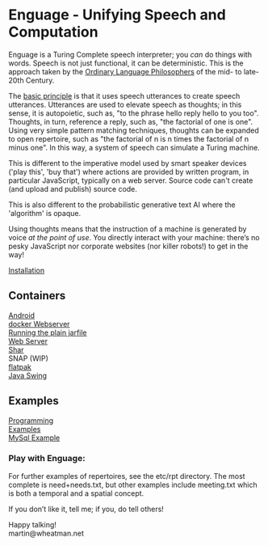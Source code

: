 # Enguage - Unifying Speech and Computation

Enguage is a Turing Complete speech interpreter;
you *can* do things with words.
Speech is not just functional, it can be deterministic.
This is the approach taken by the [Ordinary Language Philosophers](https://en.wikipedia.org/wiki/Ordinary_language_philosophy) of the mid- to late-20th Century.

The [basic principle](doc/principle.md) is that it uses speech utterances to create speech utterances.
Utterances are used to elevate speech as thoughts; in this sense, it is autopoietic, such as, "to the phrase hello reply hello to you too".
Thoughts, in turn, reference a reply, such as, "the factorial of one is one".
Using very simple pattern matching techniques, thoughts can be expanded to open repertoire, such as
"the factorial of n is n times the factorial of n minus one".
In this way, a system of speech can simulate a Turing machine.

This is different to the imperative model used by smart speaker devices 
('play this', 'buy that') where actions are provided by written program,
in particular JavaScript, typically on a web server.
Source code can't create (and upload and publish) source code.

This is also different to the probabilistic generative text AI where the 'algorithm' is opaque.

Using thoughts means that the instruction of a machine is generated by voice *at the point of use*.
You directly interact with your machine:
there’s no pesky JavaScript nor corporate websites (nor killer robots!) to get in the way!

[Installation](doc/install.md)

## Containers
[Android](doc/android.md)<br/>
[docker Webserver](doc/container.md)<br/>
[Running the plain jarfile](doc/jarfile.md)<br/>
[Web Server](doc/httpd.md)<br/>
[Shar](doc/shar.md)<br/>
SNAP (WIP)<br/>
[flatpak](doc/flatpak.md)</br>
[Java Swing](doc/swing.md)

## Examples

[Programming](doc/programming.md)<br/>
[Examples](doc/examples.md)<br/>
[MySql Example](doc/mySql.md)

<h3>Play with Enguage:</h3>
<P>For further examples of repertoires, see the etc/rpt directory.
The most complete is need+needs.txt, but other examples include
meeting.txt which is both a temporal and a spatial concept.

If you don’t like it, tell me; if you, do tell others!
<p>Happy talking!<br/>
martin@wheatman.net

